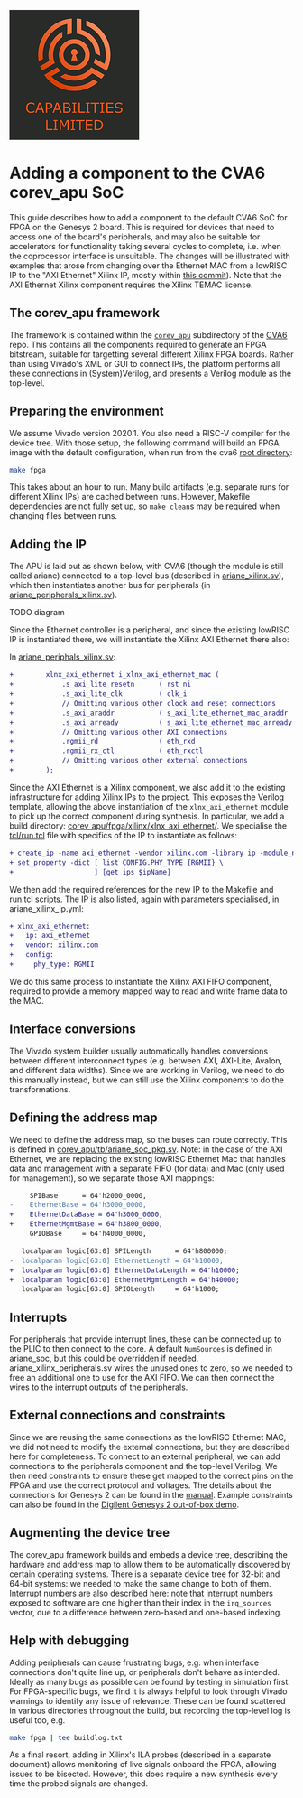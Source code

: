 ![Cap Ltd Logo](./img/CapLtdLogo.png)

# Adding a component to the CVA6 corev_apu SoC

This guide describes how to add a component to the default CVA6 SoC for FPGA on the Genesys 2 board.
This is required for devices that need to access one of the board's peripherals, and may also be suitable for accelerators for functionality taking several cycles to complete, i.e. when the coprocessor interface is unsuitable.
The changes will be illustrated with examples that arose from changing over the Ethernet MAC from a lowRISC IP to the "AXI Ethernet" Xilinx IP, mostly within [this commit](https://github.com/Capabilities-Limited/cva6/commit/af2b8b52)).
Note that the AXI Ethernet Xilinx component requires the Xilinx TEMAC license.

## The corev_apu framework

The framework is contained within the [`corev_apu`](https://github.com/Capabilities-Limited/cva6/tree/af2b8b52/corev_apu) subdirectory of the [CVA6](https://github.com/Capabilities-Limited/cva6/tree/af2b8b52/) repo.
This contains all the components required to generate an FPGA bitstream, suitable for targetting several different Xilinx FPGA boards.
Rather than using Vivado's XML or GUI to connect IPs, the platform performs all these connections in (System)Verilog, and presents a Verilog module as the top-level.

## Preparing the environment

We assume Vivado version 2020.1. You also need a RISC-V compiler for the device tree.
With those setup, the following command will build an FPGA image with the default configuration, when run from the cva6 [root directory](https://github.com/Capabilities-Limited/cva6/tree/af2b8b52/):

```sh
make fpga
```

This takes about an hour to run.
Many build artifacts (e.g. separate runs for different Xilinx IPs) are cached between runs.
However, Makefile dependencies are not fully set up, so `make clean`s may be required when changing files between runs.

## Adding the IP

The APU is laid out as shown below, with CVA6 (though the module is still called ariane) connected to a top-level bus (described in [ariane_xilinx.sv](https://github.com/Capabilities-Limited/cva6/tree/af2b8b52/corev_apu/fpga/src/ariane_xilinx.sv)), which then instantiates another bus for peripherals (in [ariane_peripherals_xilinx.sv](https://github.com/Capabilities-Limited/cva6/tree/af2b8b52/corev_apu/fpga/src/ariane_peripherals_xilinx.sv)).

TODO diagram

Since the Ethernet controller is a peripheral, and since the existing lowRISC IP is instantiated there, we will instantiate the Xilinx AXI Ethernet there also:

In [ariane_periphals_xilinx.sv](https://github.com/Capabilities-Limited/cva6/commit/af2b8b52651278bfa813b66ce93aa0c106e87787#diff-afab9e4d855ccbd3fb324cf2ee13b65059fae8ebd3775f128c8a9ac9cff4673cR1009):
```diff
+        xlnx_axi_ethernet i_xlnx_axi_ethernet_mac (
+            .s_axi_lite_resetn      ( rst_ni                           ),
+            .s_axi_lite_clk         ( clk_i                            ),
+            // Omitting various other clock and reset connections
+            .s_axi_araddr           ( s_axi_lite_ethernet_mac_araddr   ),
+            .s_axi_arready          ( s_axi_lite_ethernet_mac_arready  ),
+            // Omitting various other AXI connections
+            .rgmii_rd               ( eth_rxd                          ),
+            .rgmii_rx_ctl           ( eth_rxctl                        ),
+            // Omitting various other external connections
+        );
```

Since the AXI Ethernet is a Xilinx component, we also add it to the existing infrastructure for adding Xilinx IPs to the project.
This exposes the Verilog template, allowing the above instantiation of the `xlnx_axi_ethernet` module to pick up the correct component during synthesis.
In particular, we add a build directory: [corev_apu/fpga/xilinx/xlnx_axi_ethernet/](https://github.com/Capabilities-Limited/tree/af2b8b52/corev_apu/fpga/xilinx/xlnx_axi_ethernet/).
We specialise the [tcl/run.tcl](https://github.com/Capabilities-Limited/cva6/commit/242ae5c52193df0c0c5e3b1bb994d7f5794638ad#diff-6118aa8d1a0140034dd0050f729a379538c069045b69d8c1f0aefbb4ad140783R1) file with specifics of the IP to instantiate as follows:

```diff
+ create_ip -name axi_ethernet -vendor xilinx.com -library ip -module_name $ipName
+ set_property -dict [ list CONFIG.PHY_TYPE {RGMII} \
+                    ] [get_ips $ipName]
```

We then add the required references for the new IP to the Makefile and run.tcl scripts.
The IP is also listed, again with parameters specialised, in ariane_xilinx_ip.yml:

```diff
+ xlnx_axi_ethernet:
+   ip: axi_ethernet
+   vendor: xilinx.com
+   config:
+     phy_type: RGMII
```

We do this same process to instantiate the Xilinx AXI FIFO component, required to provide a memory mapped way to read and write frame data to the MAC.

## Interface conversions

The Vivado system builder usually automatically handles conversions between different interconnect types (e.g. between AXI, AXI-Lite, Avalon, and different data widths).
Since we are working in Verilog, we need to do this manually instead, but we can still use the Xilinx components to do the transformations.

## Defining the address map

We need to define the address map, so the buses can route correctly.
This is defined in [corev_apu/tb/ariane_soc_pkg.sv](https://github.com/Capabilities-Limited/tree/af2b8b52/corev_apu/tb/ariane_soc_pkg.sv).
Note: in the case of the AXI Ethernet, we are replacing the existing lowRISC Ethernet Mac that handles data and management with a separate FIFO (for data) and Mac (only used for management), so we separate those AXI mappings:

```diff
     SPIBase      = 64'h2000_0000,
-    EthernetBase = 64'h3000_0000,
+    EthernetDataBase = 64'h3000_0000,
+    EthernetMgmtBase = 64'h3800_0000,
     GPIOBase     = 64'h4000_0000,
```

```diff
   localparam logic[63:0] SPILength      = 64'h800000;
-  localparam logic[63:0] EthernetLength = 64'h10000;
+  localparam logic[63:0] EthernetDataLength = 64'h10000;
+  localparam logic[63:0] EthernetMgmtLength = 64'h40000;
   localparam logic[63:0] GPIOLength     = 64'h1000;
```

## Interrupts

For peripherals that provide interrupt lines, these can be connected up to the PLIC to then connect to the core.
A default `NumSources` is defined in ariane_soc, but this could be overridden if needed.
ariane_xilinx_peripherals.sv wires the unused ones to zero, so we needed to free an additional one to use for the AXI FIFO.
We can then connect the wires to the interrupt outputs of the peripherals.

## External connections and constraints

Since we are reusing the same connections as the lowRISC Ethernet MAC, we did not need to modify the external connections, but they are described here for completeness.
To connect to an external peripheral, we can add connections to the peripherals component and the top-level Verilog.
We then need constraints to ensure these get mapped to the correct pins on the FPGA and use the correct protocol and voltages.
The details about the connections for Genesys 2 can be found in the [manual](https://digilent.com/reference/programmable-logic/genesys-2/reference-manual).
Example constraints can also be found in the [Digilent Genesys 2 out-of-box demo](https://github.com/Digilent/Genesys-2-OOB/blob/master/src/constraints/Genesys2_H.xdc).

## Augmenting the device tree

The corev_apu framework builds and embeds a device tree, describing the hardware and address map to allow them to be automatically discovered by certain operating systems.
There is a separate device tree for 32-bit and 64-bit systems: we needed to make the same change to both of them.
Interrupt numbers are also described here: note that interrupt numbers exposed to software are one higher than their index in the `irq_sources` vector, due to a difference between zero-based and one-based indexing.

## Help with debugging

Adding peripherals can cause frustrating bugs, e.g. when interface connections don't quite line up, or peripherals don't behave as intended.
Ideally as many bugs as possible can be found by testing in simulation first.
For FPGA-specific bugs, we find it is always helpful to look through Vivado warnings to identify any issue of relevance.
These can be found scattered in various directories throughout the build, but recording the top-level log is useful too, e.g.

```sh
make fpga | tee buildlog.txt
```

As a final resort, adding in Xilinx's ILA probes (described in a separate document) allows monitoring of live signals onboard the FPGA, allowing issues to be bisected.
However, this does require a new synthesis every time the probed signals are changed.
